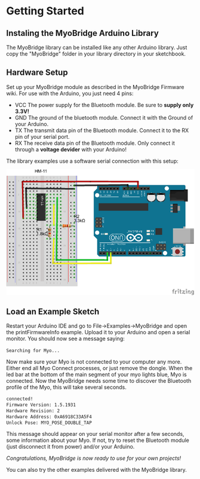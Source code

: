 # Getting Started

## Instaling the MyoBridge Arduino Library

The MyoBridge library can be installed like any other Arduino library. Just copy the "MyoBridge" folder in your library directory in your sketchbook.

## Hardware Setup

Set up your MyoBridge module as described in the MyoBridge Firmware wiki. For use with the Arduino, you just need 4 pins:

 * VCC The power supply for the Bluetooth module. Be sure to **supply only 3.3V!**
 * GND The ground of the bluetooth module. Connect it with the Ground of your Arduino.
 * TX  The transmit data pin of the Bluetooth module. Connect it to the RX pin of your serial port.
 * RX  The receive data pin of the Bluetooth module. Only connect it through a **voltage devider** with your Arduino!
 
The library examples use a software serial connection with this setup:

![](../images/simple_hw_setup_bb.png)

## Load an Example Sketch

Restart your Arduino IDE and go to File->Examples->MyoBridge and open the printFirmwareInfo example.
Upload it to your Arduino and open a serial monitor.
You should now see a message saying:

`Searching for Myo...`

Now make sure your Myo is not connected to your computer any more. Either end all Myo Connect processes, or just remove the dongle.
When the led bar at the bottom of the main segment of your myo lights blue, Myo is connected. Now the MyoBridge needs some time to
discover the Bluetooth profile of the Myo, this will take several seconds. 

```
connected!
Firmware Version: 1.5.1931
Hardware Revision: 2
Hardware Address: 0xA6918C33A5F4
Unlock Pose: MYO_POSE_DOUBLE_TAP
```

This message should appear on your serial monitor after a few seconds, some information about your Myo.
If not, try to reset the Bluetooth module (just disconnect it from power) and/or your Arduino.

*Congratulations, MyoBridge is now ready to use for your own projects!*

You can also try the other examples delivered with the MyoBridge library.


